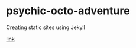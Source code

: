 # psychic-octo-adventure
Creating static sites using Jekyll

[link](https://jekyllrb.com/docs/step-by-step/01-setup/)
